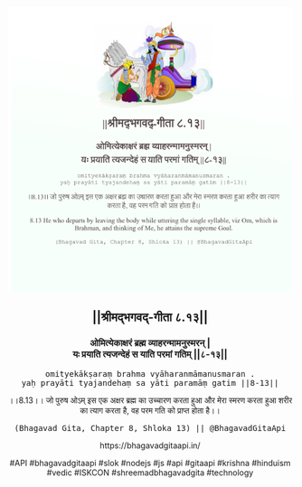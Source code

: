 <img src="../../asset/BG_8_13.png"/>
<center><h2>||श्रीमद्‍भगवद्‍-गीता ८.१३||</h2>
<h3>ओमित्येकाक्षरं ब्रह्म व्याहरन्मामनुस्मरन् |<br/>यः प्रयाति त्यजन्देहं स याति परमां गतिम् ||८-१३||</h3>
<pre>omityekākṣaraṃ brahma vyāharanmāmanusmaran .<br/>yaḥ prayāti tyajandehaṃ sa yāti paramāṃ gatim ||8-13||</pre>
<p>।।8.13।। जो पुरुष ओऽम् इस एक अक्षर ब्रह्म का उच्चारण करता हुआ और मेरा स्मरण करता हुआ शरीर का त्याग करता है, वह परम गति को प्राप्त होता है।।</p>
<pre>(Bhagavad Gita, Chapter 8, Shloka 13) || @BhagavadGitaApi</pre><p>https://bhagavadgitaapi.in/</p><p>#API #bhagavadgitaapi #slok #nodejs #js #api #gitaapi #krishna #hinduism #vedic #ISKCON #shreemadbhagavadgita #technology</p></center>